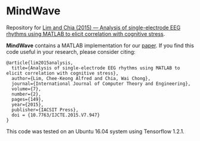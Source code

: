 # MindWave
Repository for [Lim and Chia (2015) — Analysis of single-electrode EEG rhythms using MATLAB to elicit correlation with cognitive stress](https://www.researchgate.net/publication/282624417_Analysis_of_single-electrode_EEG_rhythms_using_MATLAB_to_elicit_correlation_with_cognitive_stress).

**MindWave** contains a MATLAB implementation for our [paper](https://www.researchgate.net/publication/282624417_Analysis_of_single-electrode_EEG_rhythms_using_MATLAB_to_elicit_correlation_with_cognitive_stress).  If you find this code useful in your research, please consider citing:

    @article{lim2015analysis,
      title={Analysis of single-electrode EEG rhythms using MATLAB to elicit correlation with cognitive stress},
      author={Lim, Chee-Keong Alfred and Chia, Wai Chong},
      journal={International Journal of Computer Theory and Engineering},
      volume={7},
      number={2},
      pages={149},
      year={2015},
      publisher={IACSIT Press},
      doi = {10.7763/IJCTE.2015.V7.947}
    }

This code was tested on an Ubuntu 16.04 system using Tensorflow 1.2.1.
